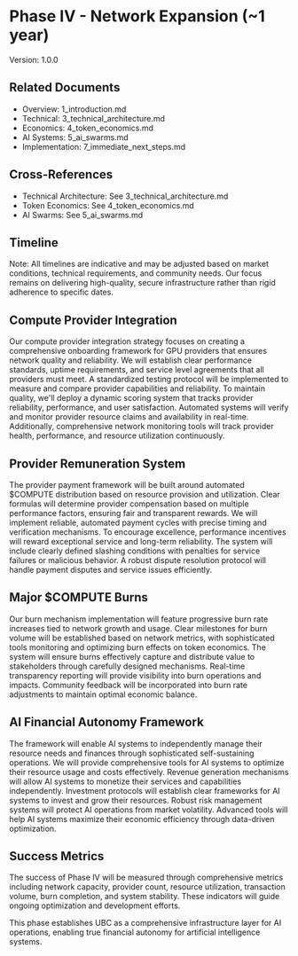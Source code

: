 # Phase IV - Network Expansion (~1 year)
Version: 1.0.0

## Related Documents
- Overview: 1_introduction.md
- Technical: 3_technical_architecture.md
- Economics: 4_token_economics.md
- AI Systems: 5_ai_swarms.md
- Implementation: 7_immediate_next_steps.md

## Cross-References
- Technical Architecture: See 3_technical_architecture.md
- Token Economics: See 4_token_economics.md
- AI Swarms: See 5_ai_swarms.md

## Timeline
Note: All timelines are indicative and may be adjusted based on market conditions, technical requirements, and community needs. Our focus remains on delivering high-quality, secure infrastructure rather than rigid adherence to specific dates.

## Compute Provider Integration
Our compute provider integration strategy focuses on creating a comprehensive onboarding framework for GPU providers that ensures network quality and reliability. We will establish clear performance standards, uptime requirements, and service level agreements that all providers must meet. A standardized testing protocol will be implemented to measure and compare provider capabilities and reliability. To maintain quality, we'll deploy a dynamic scoring system that tracks provider reliability, performance, and user satisfaction. Automated systems will verify and monitor provider resource claims and availability in real-time. Additionally, comprehensive network monitoring tools will track provider health, performance, and resource utilization continuously.

## Provider Remuneration System
The provider payment framework will be built around automated $COMPUTE distribution based on resource provision and utilization. Clear formulas will determine provider compensation based on multiple performance factors, ensuring fair and transparent rewards. We will implement reliable, automated payment cycles with precise timing and verification mechanisms. To encourage excellence, performance incentives will reward exceptional service and long-term reliability. The system will include clearly defined slashing conditions with penalties for service failures or malicious behavior. A robust dispute resolution protocol will handle payment disputes and service issues efficiently.

## Major $COMPUTE Burns
Our burn mechanism implementation will feature progressive burn rate increases tied to network growth and usage. Clear milestones for burn volume will be established based on network metrics, with sophisticated tools monitoring and optimizing burn effects on token economics. The system will ensure burns effectively capture and distribute value to stakeholders through carefully designed mechanisms. Real-time transparency reporting will provide visibility into burn operations and impacts. Community feedback will be incorporated into burn rate adjustments to maintain optimal economic balance.

## AI Financial Autonomy Framework
The framework will enable AI systems to independently manage their resource needs and finances through sophisticated self-sustaining operations. We will provide comprehensive tools for AI systems to optimize their resource usage and costs effectively. Revenue generation mechanisms will allow AI systems to monetize their services and capabilities independently. Investment protocols will establish clear frameworks for AI systems to invest and grow their resources. Robust risk management systems will protect AI operations from market volatility. Advanced tools will help AI systems maximize their economic efficiency through data-driven optimization.

## Success Metrics
The success of Phase IV will be measured through comprehensive metrics including network capacity, provider count, resource utilization, transaction volume, burn completion, and system stability. These indicators will guide ongoing optimization and development efforts.

This phase establishes UBC as a comprehensive infrastructure layer for AI operations, enabling true financial autonomy for artificial intelligence systems.
